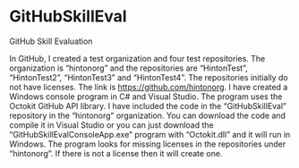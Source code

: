 # GitHubSkillEval
GitHub Skill Evaluation

In GitHub, I created a test organization and four test repositories.  The organization is “hintonorg” and the repositories are “HintonTest”, “HintonTest2”, “HintonTest3” and “HintonTest4”.  The repositories initially do not have licenses.  The link is https://github.com/hintonorg.
I have created a Windows console program in C# and Visual Studio.  The program uses the Octokit GitHub API library.  I have included the code in the “GitHubSkillEval” repository in the “hintonorg” organization.
You can download the code and compile it in Visual Studio or you can just download the “GitHubSkillEvalConsoleApp.exe” program with “Octokit.dll” and it will run in Windows.
The program looks for missing licenses in the repositories under “hintonorg”.  If there is not a license then it will create one.
